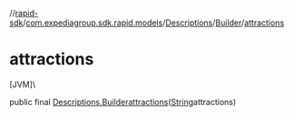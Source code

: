 //[rapid-sdk](../../../../index.md)/[com.expediagroup.sdk.rapid.models](../../index.md)/[Descriptions](../index.md)/[Builder](index.md)/[attractions](attractions.md)

# attractions

[JVM]\

public final [Descriptions.Builder](index.md)[attractions](attractions.md)([String](https://docs.oracle.com/javase/8/docs/api/java/lang/String.html)attractions)
